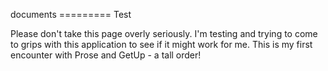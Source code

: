 documents
========= Test

Please don't take this page overly seriously. I'm testing and trying to come to grips with this application to see if it might work for me. This is my first encounter with Prose and GetUp - a tall order!